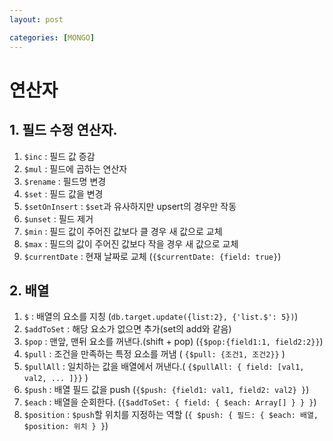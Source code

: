 ```yaml
---
layout: post

categories: [MONGO]
---
```



# 연산자

## 1. 필드 수정 연산자.

1. `$inc` : 필드 값 증감
2. `$mul` : 필드에 곱하는 연산자
3. `$rename` : 필드명 변경
4. `$set` : 필드 값을 변경
5. `$setOnInsert` : `$set`과 유사하지만 upsert의 경우만 작동 
6. `$unset` : 필드 제거
7. `$min` : 필드 값이 주어진 값보다 클 경우 새 값으로 교체
8. `$max` : 필드의 값이 주어진 값보다 작을 경우 새 값으로 교체
9. `$currentDate` : 현재 날짜로 교체 (`{$currentDate: {field: true}`)

## 2. 배열

1. `$` : 배열의 요소를 지칭 (`db.target.update({list:2}, {'list.$': 5})`)
2. `$addToSet` : 해당 요소가 없으면 추가(set의 add와 같음)
3. `$pop` : 맨앞, 맨뒤 요소를 꺼낸다.(shift + pop) (`{$pop:{field1:1, field2:2}}`)
4. `$pull` : 조건을 만족하는 특정 요소를 꺼냄 ( `{$pull: {조건1, 조건2}}` )
5. `$pullAll` : 일치하는 값을 배열에서 꺼낸다.( `{$pullAll: { field: [val1, val2, ... ]}}` )
6. `$push` : 배열 필드 값을 push (`{$push: {field1: val1, field2: val2} }`)
7. `$each` : 배열을 순회한다. (`{$addToSet: { field: { $each: Array[] } } }`)
8. `$position` : `$push`할 위치를 지정하는 역할  (`{ $push: { 필드: { $each: 배열, $position: 위치 } }`)